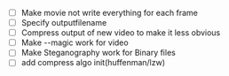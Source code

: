 - [ ] Make movie not write everything for each frame
- [ ] Specify outputfilename
- [ ] Compress output of new video to make it less obvious
- [ ] Make --magic work for video
- [ ] Make Steganography work for Binary files
- [ ] add compress algo init(huffenman/lzw)